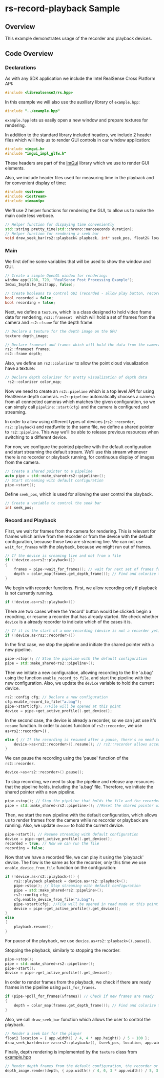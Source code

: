 # rs-record-playback Sample

## Overview

This example demonstrates usage of the recorder and playback devices.

## Code Overview

### Declarations

As with any SDK application we include the Intel RealSense Cross Platform API:

```cpp
#include <librealsense2/rs.hpp>
```

In this example we will also use the auxiliary library of `example.hpp`:

```cpp
#include "../example.hpp"    
```

`example.hpp` lets us easily open a new window and prepare textures for rendering.

In addition to the standard library included headers, we include 2 header files which will help us to render GUI controls in our window application:

```cpp
#include <imgui.h>
#include "imgui_impl_glfw.h"
```
These headers are part of the [ImGui](https://github.com/ocornut/imgui) library which we use to render GUI elements.

Also, we include header files used for measuring time in the playback and for convenient display of time:

```cpp
#include <sstream>
#include <iostream>
#include <iomanip>
```

We'll use 2 helper functions for rendering the GUI, to allow us to make the main code less verbose.

```cpp
// Helper function for dispaying time conveniently
std::string pretty_time(std::chrono::nanoseconds duration);
// Helper function for rendering a seek bar
void draw_seek_bar(rs2::playback& playback, int* seek_pos, float2& location, float width);
```

### Main

We first define some variables that will be used to show the window and GUI.

```cpp
// Create a simple OpenGL window for rendering:
window app(1280, 720, "RealSense Post Processing Example");
ImGui_ImplGlfw_Init(app, false);

// Create booleans to control GUI (recorded - allow play button, recording - show 'recording to file' text)
bool recorded = false;
bool recording = false;
 ```

Next, we define a `texture`, which is a class designed to hold video frame data for rendering, `rs2::frameset ` which will hold
a set of frames from the camera and `rs2::frame` for the depth frame.
```cpp
// Declare a texture for the depth image on the GPU
texture depth_image;

// Declare frameset and frames which will hold the data from the camera
rs2::frameset frames;
rs2::frame depth;
 ```

Also, we define an `rs2::colorizer` to allow the point cloud visualization have a texture:
```cpp
// Declare depth colorizer for pretty visualization of depth data
 rs2::colorizer color_map;
 ```

Now we need to create an `rs2::pipeline` which is a top level API for using RealSense depth cameras.
`rs2::pipeline` automatically chooses a camera from all connected cameras which matches the given configuration,
so we can simply call `pipeline::start(cfg)` and the camera is configured and streaming.

In order to allow using different types of devices (`rs2::recorder`, `rs2::playback`) and read\write to the same file, we define a shared
pointer to `rs2::pipeline`. This way we'll be able to release previous resources when switching to a different device.

For now, we configure the pointed pipeline with the default configuration and start streaming the default stream. We'll use this stream
whenever there is no recorder or playback running, for continuous display of images from the camera.

```cpp
// Create a shared pointer to a pipeline
auto pipe = std::make_shared<rs2::pipeline>();
// Start streaming with default configuration
pipe->start();
```

Define `seek_pos`, which is used for allowing the user control the playback.

```cpp
// Create a variable to control the seek bar
int seek_pos;
```

### Record and Playback

First, we wait for frames from the camera for rendering. This is relevant for frames which arrive from the recorder or from the
device with the default configuration, because those two are streaming live. We can not use `wait_for_frames` with the playback,
because we might run out of frames.
	
```cpp
// If the device is sreaming live and not from a file
if (!device.as<rs2::playback>())
{
    frames = pipe->wait_for_frames(); // wait for next set of frames from the camera
    depth = color_map(frames.get_depth_frame()); // Find and colorize the depth data
}	
```

We begin with recorder functions.
First, we allow recording only if playback is not currently running.

```cpp
if (!device.as<rs2::playback>()) 
```

There are two cases where the 'record' button would be clicked: begin a recodring, or resume a recorder that has already started.
We check whether `device` is a already recorder to indicate which of the cases it is.

```cpp
// If it is the start of a new recording (device is not a recorder yet)
if (!device.as<rs2::recorder>())
```


In the first case, we stop the pipeline and initiate the shared pointer with a new pipeline.

```cpp
pipe->stop(); // Stop the pipeline with the default configuration
pipe = std::make_shared<rs2::pipeline>();
```
Then we initiate a new configuration, allowing recording to the file 'a.bag' using the function `enable_record_to_file`, and start the
pipeline with the new configuration. Also, we update the `device` variable to hold the current device.

```cpp
rs2::config cfg; // Declare a new configuration
cfg.enable_record_to_file("a.bag");
pipe->start(cfg); //File will be opened at this point
device = pipe->get_active_profile().get_device();
```


In the second case, the device is already a recorder, so we can just use it's `resume` function. In order to acces function of `rs2::recorder`,
we use `as<rs2::recorder>()` .

```cpp
else { // If the recording is resumed after a pause, there's no need to reset the shared pointers
	device->as<rs2::recorder>().resume(); // rs2::recorder allows access to 'resume' function
}
```

We can pause the recording using the 'pause' function of the `rs2::recorder`.

```cpp
device->as<rs2::recorder>().pause();
```

To stop recording, we need to stop the pipeline and release any resources that the pipeline holds,
including the 'a.bag' file. Therefore, we initiate the shared pointer with a new pipeline.

```cpp
pipe->stop(); // Stop the pipeline that holds the file and the recorder
pipe = std::make_shared<rs2::pipeline>(); //Reset the shared pointer with a new pipeline
```

Then, we start the new pipeline with the default configuration, which allows us to render frames from the camera while no recorder or
playback are running. Also, we update `device` to hold the current device.

```cpp
pipe->start(); // Resume streaming with default configuration
device = pipe->get_active_profile().get_device();
recorded = true; // Now we can run the file
recording = false;
```

Now that we have a recorded file, we can play it using the 'playback' device. The flow is the same as for the recorder, only this time
we use `enable_device_from_file` function on the configuration:

```cpp
if (!device.as<rs2::playback>()) {
    rs2::playback playback = device.as<rs2::playback>();
    pipe->stop(); // Stop streaming with default configuration
    pipe = std::make_shared<rs2::pipeline>();
    rs2::config cfg;
    cfg.enable_device_from_file("a.bag");
    pipe->start(cfg); //File will be opened in read mode at this point
    device = pipe->get_active_profile().get_device();  
}
else
{
    playback.resume();
}
```

For pause of the playback, we use `device.as<rs2::playback>().pause()`.

Stopping the playback, similarly to stopping the recorder:

```cpp
pipe->stop();
pipe = std::make_shared<rs2::pipeline>();
pipe->start();
device = pipe->get_active_profile().get_device();
```


In order to render frames from the playback, we check if there are ready frames in the pipeline using `poll_for_frames`.

```cpp
if (pipe->poll_for_frames(&frames)) // Check if new frames are ready
{
	depth = color_map(frames.get_depth_frame()); // Find and colorize the depth data for rendering
}
```

Also, we call `draw_seek_bar` function which allows the user to control the playback.

```cpp
// Render a seek bar for the player
float2 location = { app.width() / 4, 4 * app.height() / 5 + 100 };
draw_seek_bar(device->as<rs2::playback>(), &seek_pos, location, app.width() / 2);
```

Finally, depth rendering is implemented by the `texture` class from [example.hpp](../example.hpp)
```cpp
// Render depth frames from the default configuration, the recorder or the playback
depth_image.render(depth, { app.width() / 4, 0, 3 * app.width() / 5, 3 * app.height() / 5 + 50 });
```
